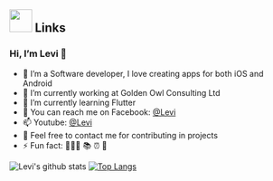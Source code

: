 

## <img height="40" src="https://raw.githubusercontent.com/innng/innng/master/assets/kyubey.gif"/> Links

### Hi, I’m Levi 👋
- 📱 I’m a Software developer, I love creating apps for both iOS and Android
- 🔭 I’m currently working at Golden Owl Consulting Ltd
- 🌱 I’m currently learning Flutter
- 💬 You can reach me on Facebook: [@Levi](https://www.facebook.com/phuc.tan.0907)
- 📫 Youtube: [@Levi](https://www.youtube.com/channel/UCtvqqyPF0GYABKoOQVDy-LQ)
- 🧩 Feel free to contact me for contributing in projects
- ⚡ Fun fact: 🧑🏻‍💻 📚 ⏰ 🎵

![Levi's github stats](https://github-readme-stats.vercel.app/api?username=tanphuccgl&show_icons=true&theme=buefy&show_icons=true&count_private=true) [![Top Langs](https://github-readme-stats.vercel.app/api/top-langs/?username=tanphuccgl&layout=compact)](https://github.com/anuraghazra/github-readme-stats)
